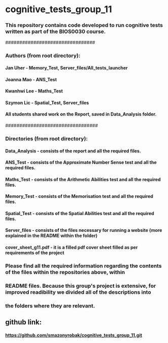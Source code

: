 # cognitive_tests_group_11

### This repository contains code developed to run cognitive tests written as part of the BIOS0030 course.

################################
### Authors (from root directory):

#### Jan Uher - Memory_Test, Server_files/All_tests_launcher
#### Joanna Mao - ANS_Test
#### Kwanhwi Lee - Maths_Test
#### Szymon Lic - Spatial_Test, Server_files

#### All students shared work on the Report, saved in Data_Analysis folder.

#################################

### Directories (from root directory): 
#### Data_Analysis - consists of the report and all the required files.
#### ANS_Test - consists of the Approximate Number Sense test and all the required files.
#### Maths_Test - consists of the Arithmetic Abilities test and all the required files.
#### Memory_Test - consists of the Memorisation test and all the required files.
#### Spatial_Test - consists of the Spatial Abilities test and all the required files. 
#### Server_files - consists of the files necessary for running a website (more explained in the README within the folder)
#### cover_sheet_g11.pdf - it is a filled pdf cover sheet filled as per requirements of the project

### Please find all the required information regarding the contents of the files within the repositories above, within
### README files. Because this group's project is extensive, for improved readibility we divided all of the descriptions into
### the folders where they are relevant.

## github link: 
#### https://github.com/smazonyrobak/cognitive_tests_group_11.git
